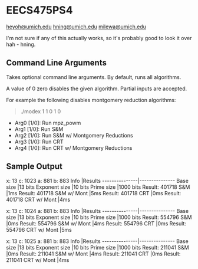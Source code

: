 EECS475PS4
==========

heyoh@umich.edu
hning@umich.edu
milewa@umich.edu

I'm not sure if any of this actually works, so it's probably good to look it over hah - hning.

Command Line Arguments
-------------
Takes optional command line arguments. By default, runs all algorithms.

A value of 0 zero disables the given algorithm. Partial inputs are accepted. 

For example the following disables montgomery reduction algorithms:
> ./modex 1 1 0 1 0

* Arg0 [1/0]: Run mpz_powm
* Arg1 [1/0]: Run S&M
* Arg2 [1/0]: Run S&M w/ Montgomery Reductions
* Arg3 [1/0]: Run CRT 
* Arg4 [1/0]: Run CRT w/ Montgomery Reductions
 
Sample Output
-------------

x: 13
c: 1023
a: 881
b: 883
Info           |Results
---------------|---------------
Base size      |13 bits
Exponent size  |10 bits
Prime size     |1000 bits
Result: 401718
S&M            |1ms
Result: 401718
S&M w/ Mont    |5ms
Result: 401718
CRT            |0ms
Result: 401718
CRT w/ Mont    |4ms

x: 13
c: 1024
a: 881
b: 883
Info           |Results
---------------|---------------
Base size      |13 bits
Exponent size  |10 bits
Prime size     |1000 bits
Result: 554796
S&M            |0ms
Result: 554796
S&M w/ Mont    |4ms
Result: 554796
CRT            |0ms
Result: 554796
CRT w/ Mont    |5ms

x: 13
c: 1025
a: 881
b: 883
Info           |Results
---------------|---------------
Base size      |13 bits
Exponent size  |10 bits
Prime size     |1000 bits
Result: 211041
S&M            |0ms
Result: 211041
S&M w/ Mont    |4ms
Result: 211041
CRT            |0ms
Result: 211041
CRT w/ Mont    |4ms